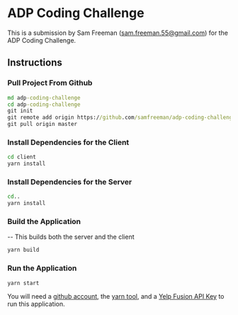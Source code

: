 
# ADP Coding Challenge

This is a submission by Sam Freeman (sam.freeman.55@gmail.com) for the ADP Coding Challenge.

## Instructions

### Pull Project From Github
```cmd
md adp-coding-challenge
cd adp-coding-challenge
git init
git remote add origin https://github.com/samfreeman/adp-coding-challenge.git
git pull origin master
```

### Install Dependencies for the Client
```cmd
cd client
yarn install
```

### Install Dependencies for the Server
```cmd
cd..
yarn install
```

### Build the Application
-- This builds both the server and the client
```cmd
yarn build
```

### Run the Application
```cmd
yarn start
```

You will need a [github account](https://github.com/), the [yarn tool](https://yarnpkg.com/), and a [Yelp Fusion API Key](https://www.yelp.com/developers/documentation/v3/authentication) to run this application.
